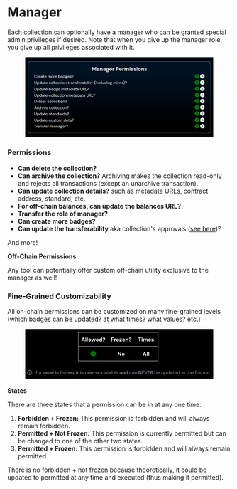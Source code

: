# Manager

Each collection can optionally have a manager who can be granted special admin privileges if desired. Note that when you give up the manager role, you give up all privileges associated with it.

<figure><img src="../../.gitbook/assets/image (1) (1).png" alt=""><figcaption></figcaption></figure>

### Permissions

* **Can delete the collection?**
* **Can archive the collection?** Archiving makes the collection read-only and rejects all transactions (except an unarchive transaction).
* **Can update collection details?** such as metadata URLs, contract address, standard, etc.&#x20;
* **For off-chain balances, can update the balances URL?**
* **Transfer the role of manager?**
* **Can create more badges?**
* **Can update the transferability** aka collection's approvals ([see here](transferability.md))?

And more!

**Off-Chain Permissions**

Any tool can potentially offer custom off-chain utility exclusive to the manager as well!

### Fine-Grained Customizability

All on-chain permissions can be customized on many fine-grained levels (which badges can be updated? at what times? what values? etc.)

<figure><img src="../../.gitbook/assets/image (2) (1).png" alt=""><figcaption></figcaption></figure>

**States**

There are three states that a permission can be in at any one time:

1. **Forbidden + Frozen:** This permission is forbidden and will always remain forbidden.
2. **Permitted + Not Frozen:** This permission is currently permitted but can be changed to one of the other two states.
3. **Permitted + Frozen:** This permission is forbidden and will always remain permitted

There is no forbidden + not frozen because theoretically, it could be updated to permitted at any time and executed (thus making it permitted).
